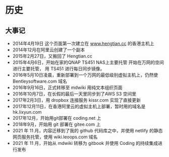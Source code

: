 # 历史

## 大事记
* 2014年4月19日 这个页面第一次建立在 www.hengtian.cc 的香港主机上
* 2014年12月在阿里云创建了一个副本
* 2015年2月27日，又搬回了 Hengtian.cc
* 2015年4月6日，开始在家的QNAP TS451 NAS上主要托管 开始在万网的空间进行主要托管， 用 TS451 进行每日同步镜像。
* 2016年5月10日凌晨，重新部署到一个万网的最低级别虚拟主机上，仍然使 Bentleysoftware.com 域名
* 2016年9月16日，正式转移至 mdwiki 用纯文本组织页面
* 2016年10月7日，在长假的最后一天里同步到了AWS S3 空间里
* 2017年2月3日，用 dropbox 连接服务 kissr.com 实现了直接更新
* 2017年12月11日，在香港阿里云的虚拟主机上部署，暂时用的域名是 hk.lixyun.com
* 2017年12月，开始用git部署在 coding.net 上
* 2018年9月，开始用 git 部署在 gitee.com 上
* 2021 年 11 月，内容迁移到了我的 github 代码库之中，并使用 netlify 的静态网页服务托管，使用 wiki.leoops.com 域名
* 2021 年 11 月，开始从 mdwiki 转移为 gitbook 并使用 Coding 的持续集成进行发布